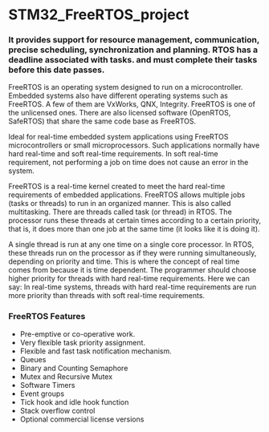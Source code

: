 # STM32_FreeRTOS_project

### It provides support for resource management, communication, precise scheduling, synchronization and planning. RTOS has a deadline associated with tasks. and must complete their tasks before this date passes.

   FreeRTOS is an operating system designed to run on a microcontroller. Embedded systems also have different operating systems such as FreeRTOS. A few of them are VxWorks, QNX, Integrity. FreeRTOS is one of the unlicensed ones. There are also licensed software (OpenRTOS, SafeRTOS) that share the same code base as FreeRTOS.
 
  Ideal for real-time embedded system applications using FreeRTOS microcontrollers or small microprocessors. Such applications normally have hard real-time and soft real-time requirements. In soft real-time requirement, not performing a job on time does not cause an error in the system.
     
   FreeRTOS is a real-time kernel created to meet the hard real-time requirements of embedded applications. FreeRTOS allows multiple jobs (tasks or threads) to run in an organized manner. This is also called multitasking. There are threads called task (or thread) in RTOS. The processor runs these threads at certain times according to a certain priority, that is, it does more than one job at the same time (it looks like it is doing it).

   A single thread is run at any one time on a single core processor. In RTOS, these threads run on the processor as if they were running simultaneously, depending on priority and time. This is where the concept of real time comes from because it is time dependent. The programmer should choose higher priority for threads with hard real-time requirements. Here we can say: In real-time systems, threads with hard real-time requirements are run more priority than threads with soft real-time requirements.

### FreeRTOS Features
- Pre-emptive or co-operative work.
- Very flexible task priority assignment.
- Flexible and fast task notification mechanism.
- Queues
- Binary and Counting Semaphore
- Mutex and Recursive Mutex
- Software Timers
- Event groups
- Tick hook and idle hook function
- Stack overflow control
- Optional commercial license versions
